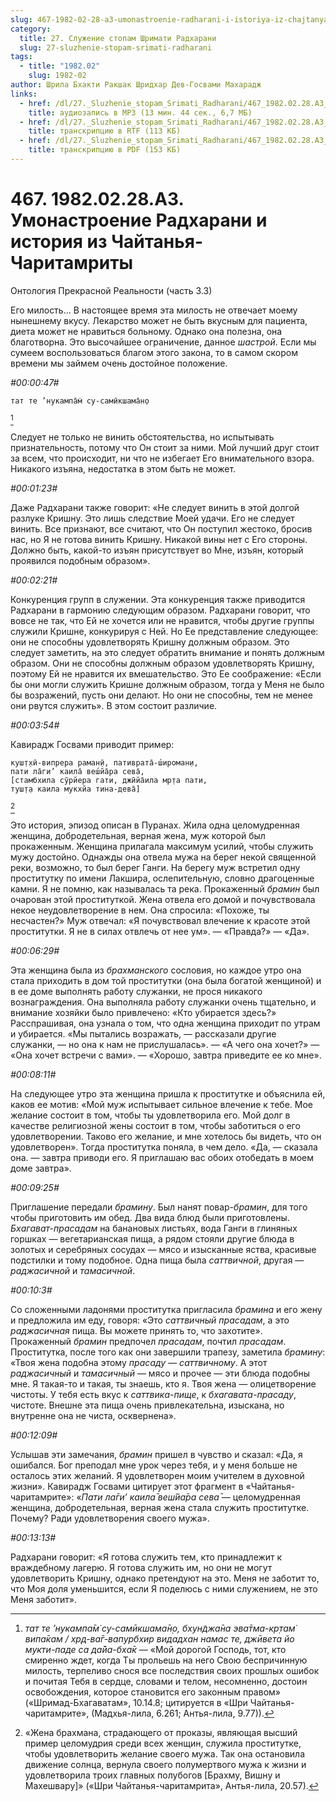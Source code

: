 ```yaml
---
slug: 467-1982-02-28-a3-umonastroenie-radharani-i-istoriya-iz-chajtanya-charitamrity
category:
  title: 27. Служение стопам Шримати Радхарани
  slug: 27-sluzhenie-stopam-srimati-radharani
tags:
  - title: "1982.02"
    slug: 1982-02
author: Шрила Бхакти Ракшак Шридхар Дев-Госвами Махарадж
links:
  - href: /dl/27._Sluzhenie_stopam_Srimati_Radharani/467_1982.02.28.A3_SridharMj_Umonastroyeniye_Radharani_i_istoriya_iz_Chaitanya-Charitamrity.mp3
    title: аудиозапись в MP3 (13 мин. 44 сек., 6,7 МБ)
  - href: /dl/27._Sluzhenie_stopam_Srimati_Radharani/467_1982.02.28.A3_SridharMj_Umonastroyeniye_Radharani_i_istoriya_iz_Chaitanya-Charitamrity.rtf
    title: транскрипцию в RTF (113 КБ)
  - href: /dl/27._Sluzhenie_stopam_Srimati_Radharani/467_1982.02.28.A3_SridharMj_Umonastroyeniye_Radharani_i_istoriya_iz_Chaitanya-Charitamrity.pdf
    title: транскрипцию в PDF (153 КБ)
---
```


# 467. 1982.02.28.A3. Умонастроение Радхарани и история из Чайтанья-Чаритамриты

Онтология Прекрасной Реальности (часть 3.3)

Его милость… В настоящее время эта милость не отвечает моему нынешнему вкусу. Лекарство может не быть вкусным для пациента, диета может не нравиться больному. Однако она полезна, она благотворна. Это высочайшее ограничение, данное *шастрой*. Если мы сумеем воспользоваться благом этого закона, то в самом скором времени мы займем очень достойное положение.

*#00:00:47#*

    тат те ’нукампа̄м̇ су-самӣкшама̄н̣о
[^_ftn1]

Следует не только не винить обстоятельства, но испытывать признательность, потому что Он стоит за ними. Мой лучший друг стоит за всем, что происходит, ни что не избегает Его внимательного взора. Никакого изъяна, недостатка в этом быть не может.

*#00:01:23#*

Даже Радхарани также говорит: «Не следует винить в этой долгой разлуке Кришну. Это лишь следствие Моей удачи. Его не следует винить. Все признают, все считают, что Он поступил жестоко, бросив нас, но Я не готова винить Кришну. Никакой вины нет с Его стороны. Должно быть, какой-то изъян присутствует во Мне, изъян, который проявился подобным образом».

*#00:02:21#*

Конкуренция групп в служении. Эта конкуренция также приводится Радхарани в гармонию следующим образом. Радхарани говорит, что вовсе не так, что Ей не хочется или не нравится, чтобы другие группы служили Кришне, конкурируя с Ней. Но Ее представление следующее: они не способны удовлетворять Кришну должным образом. Это следует заметить, на это следует обратить внимание и понять должным образом. Они не способны должным образом удовлетворять Кришну, поэтому Ей не нравится их вмешательство. Это Ее соображение: «Если бы они могли служить Кришне должным образом, тогда у Меня не было бы возражений, пусть они делают. Но они не способны, тем не менее они рвутся служить». В этом состоит различие.

*#00:03:54#*

Кавирадж Госвами приводит пример:

    куш̣т̣хӣ-випрера раман̣ӣ, пативрата̄-ш́ироман̣и,
    пати ла̄ги’ каила̄ веш́йа̄ра сева̄,
    [стамбхила сӯрйера гати, джӣйа̄ила мр̣та пати,
    туш̣т̣а каила мукхйа тина-дева̄]
[^_ftn2]

Это история, эпизод описан в Пуранах. Жила одна целомудренная женщина, добродетельная, верная жена, муж которой был прокаженным. Женщина прилагала максимум усилий, чтобы служить мужу достойно. Однажды она отвела мужа на берег некой священной реки, возможно, то был берег Ганги. На берегу муж встретил одну проститутку по имени Лакшира, ослепительную, словно драгоценные камни. Я не помню, как называлась та река. Прокаженный *брамин* был очарован этой проституткой. Жена отвела его домой и почувствовала некое неудовлетворение в нем. Она спросила: «Похоже, ты несчастен?» Муж отвечал: «Я почувствовал влечение к красоте этой проститутки. Я не в силах отвлечь от нее ум». — «Правда?» — «Да».

*#00:06:29#*

Эта женщина была из *брахманского* сословия, но каждое утро она стала приходить в дом той проститутки (она была богатой женщиной) и в ее доме выполнять работу служанки, не прося никакого вознаграждения. Она выполняла работу служанки очень тщательно, и внимание хозяйки было привлечено: «Кто убирается здесь?» Расспрашивая, она узнала о том, что одна женщина приходит по утрам и убирается. «Мы пытались возражать, — рассказали другие служанки, — но она к нам не прислушалась». — «А чего она хочет?» — «Она хочет встречи с вами». — «Хорошо, завтра приведите ее ко мне».

*#00:08:11#*

На следующее утро эта женщина пришла к проститутке и объяснила ей, каков ее мотив: «Мой муж испытывает сильное влечение к тебе. Мое желание состоит в том, чтобы ты удовлетворила его. Мой долг в качестве религиозной жены состоит в том, чтобы заботиться о его удовлетворении. Таково его желание, и мне хотелось бы видеть, что он удовлетворен». Тогда проститутка поняла, в чем дело. «Да, — сказала она. — завтра приводи его. Я приглашаю вас обоих отобедать в моем доме завтра».

*#00:09:25#*

Приглашение передали *брамину*. Был нанят повар-*брамин*, для того чтобы приготовить им обед. Два вида блюд были приготовлены. *Бхагават-прасадам* на банановых листьях, вода Ганги в глиняных горшках — вегетарианская пища, а рядом стояли другие блюда в золотых и серебряных сосудах — мясо и изысканные яства, красивые подстилки и тому подобное. Одна пища была *саттвичной*, другая — *раджасичной* и *тамасичной*.

*#00:10:3#*

Со сложенными ладонями проститутка пригласила *брамина* и его жену и предложила им еду, говоря: «Это *саттвичный прасадам*, а это *раджасичная* пища. Вы можете принять то, что захотите». Прокаженный *брамин* предпочел *прасадам*, почтил *прасадам*. Проститутка, после того как они завершили трапезу, заметила *брамину*: «Твоя жена подобна этому *прасаду* — *саттвичному*. А этот *раджасичный* и *тамасичный* — мясо и прочее — эти блюда подобны мне. Я такая-то и такая, ты знаешь, кто я. Твоя жена — олицетворение чистоты. У тебя есть вкус к *саттвика-пище*, к *бхагавата-прасаду*, чистоте. Внешне эта пища очень привлекательна, изыскана, но внутренне она не чиста, осквернена».

*#00:12:09#*

Услышав эти замечания, *брамин* пришел в чувство и сказал: «Да, я ошибался. Бог преподал мне урок через тебя, и у меня больше не осталось этих желаний. Я удовлетворен моим учителем в духовной жизни». Кавирадж Госвами цитирует этот фрагмент в «Чайтанья-чаритамрите»: «*Пати ла̄ги’ каила̄ веш́йа̄ра сева̄* — целомудренная женщина, добродетельная, верная жена стала служить проститутке. Почему? Ради удовлетворения своего мужа».

*#00:13:13#*

Радхарани говорит: «Я готова служить тем, кто принадлежит к враждебному лагерю. Я готова служить им, но они не могут удовлетворить Кришну, однако претендуют на это. Меня не заботит то, что Моя доля уменьшится, если Я поделюсь с ними служением, не это Меня заботит».



[^_ftn1]: *тат те ’нукампа̄м̇ су-самӣкшама̄н̣о, бхун̃джа̄на эва̄тма-кр̣там̇ випа̄кам / хр̣д-ва̄г-вапурбхир видадхан намас те, джӣвета йо мукти-паде са да̄йа-бха̄к* — «Мой дорогой Господь, тот, кто смиренно ждет, когда Ты прольешь на него Свою беспричинную милость, терпеливо снося все последствия своих прошлых ошибок и почитая Тебя в сердце, словами и телом, несомненно, достоин освобождения, которое становится его законным правом» («Шримад-Бхагаватам», 10.14.8; цитируется в «Шри Чайтанья-чаритамрите», (Мадхья-лила, 6.261; Антья-лила, 9.77)).

[^_ftn2]: «Жена брахмана, страдающего от проказы, являющая высший пример целомудрия среди всех женщин, служила проститутке, чтобы удовлетворить желание своего мужа. Так она остановила движение солнца, вернула своего полумертвого мужа к жизни и удовлетворила троих главных полубогов [Брахму, Вишну и Махешвару]» («Шри Чайтанья-чаритамрита», Антья-лила, 20.57).

